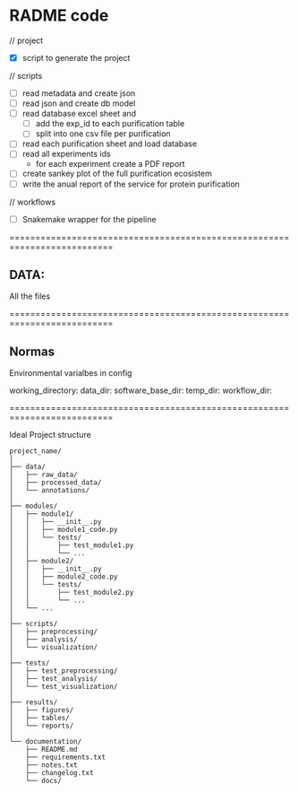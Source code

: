 RADME code
===========

// project
* [x] script to generate the project


// scripts

* [ ] read metadata and create json
* [ ] read json and create db model
* [ ] read database excel sheet and 
  * [ ] add the exp_id to each purification table 
  * [ ] split into one csv file per purification
* [ ] read each purification sheet and load database
* [ ] read all experiments ids
  * for each experiment create a PDF report
* [ ] create sankey plot of the full purification ecosistem
* [ ] write the anual report of the service for protein purification

// workflows

* [ ] Snakemake wrapper for the pipeline

==========================================================================

DATA:
------

All the files 


==========================================================================

Normas
------

Environmental varialbes in config

working_directory:
data_dir:
software_base_dir:
temp_dir:
workflow_dir:


==========================================================================

Ideal Project structure  

```
project_name/
│
├── data/
│   ├── raw_data/
│   ├── processed_data/
│   └── annotations/
│
├── modules/
│   ├── module1/
│   │   ├── __init__.py
│   │   ├── module1_code.py
│   │   └── tests/
│   │       ├── test_module1.py
│   │       └── ...
│   ├── module2/
│   │   ├── __init__.py
│   │   ├── module2_code.py
│   │   └── tests/
│   │       ├── test_module2.py
│   │       └── ...
│   └── ...
│
├── scripts/
│   ├── preprocessing/
│   ├── analysis/
│   └── visualization/
│
├── tests/
│   ├── test_preprocessing/
│   ├── test_analysis/
│   └── test_visualization/
│
├── results/
│   ├── figures/
│   ├── tables/
│   └── reports/
│
└── documentation/
    ├── README.md
    ├── requirements.txt
    ├── notes.txt
    ├── changelog.txt
    └── docs/
```